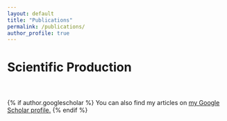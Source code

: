 ```yaml
---
layout: default
title: "Publications"
permalink: /publications/
author_profile: true
---
```


<h1 style="margin-bottom: 2em;">Scientific Production</h1>
{% if author.googlescholar %}
  You can also find my articles on <u><a href="{{author.googlescholar}}">my Google Scholar profile</a>.</u>
{% endif %}

<!-- <div id="wordcloud-hal"></div> -->
<div id="publi-hal-all"></div>
